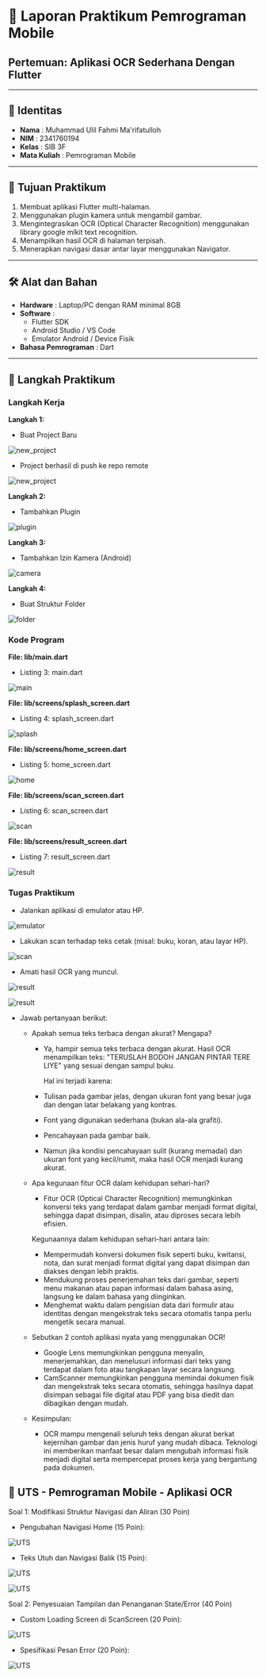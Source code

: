 # 📱 Laporan Praktikum Pemrograman Mobile  
## Pertemuan: Aplikasi OCR Sederhana Dengan Flutter

---

## 👤 Identitas
- **Nama** : Muhammad Ulil Fahmi Ma'rifatulloh  
- **NIM** : 2341760194
- **Kelas** : SIB 3F 
- **Mata Kuliah** : Pemrograman Mobile  

---

## 📖 Tujuan Praktikum
1. Membuat aplikasi Flutter multi-halaman.
2. Menggunakan plugin kamera untuk mengambil gambar.
3. Mengintegrasikan OCR (Optical Character Recognition) menggunakan library
 google mlkit text recognition.
4. Menampilkan hasil OCR di halaman terpisah.
5. Menerapkan navigasi dasar antar layar menggunakan Navigator.

---

## 🛠️ Alat dan Bahan
- **Hardware** : Laptop/PC dengan RAM minimal 8GB  
- **Software** :
  - Flutter SDK  
  - Android Studio / VS Code  
  - Emulator Android / Device Fisik  
- **Bahasa Pemrograman** : Dart  

---

## 📂 Langkah Praktikum
### Langkah Kerja 
**Langkah 1:**
- Buat Project Baru

![new_project](images/01.png)

- Project berhasil di push ke repo remote

![new_project](images/02.png)

**Langkah 2:**
- Tambahkan Plugin 

![plugin](images/03.png)

**Langkah 3:**
- Tambahkan Izin Kamera (Android) 

![camera](images/04.png)

**Langkah 4:**
- Buat Struktur Folder  

![folder](images/05.png)

### Kode Program
**File: lib/main.dart**
- Listing 3: main.dart

![main](images/06.png)

**File: lib/screens/splash_screen.dart**
- Listing 4: splash_screen.dart

![splash](images/07.png)

**File: lib/screens/home_screen.dart**
- Listing 5: home_screen.dart

![home](images/08.png)

**File: lib/screens/scan_screen.dart**
- Listing 6: scan_screen.dart

![scan](images/09.png)

**File: lib/screens/result_screen.dart**
- Listing 7: result_screen.dart

![result](images/10.png)

### Tugas Praktikum 
- Jalankan aplikasi di emulator atau HP.

![emulator](images/11.png)

- Lakukan scan terhadap teks cetak (misal: buku, koran, atau layar HP).

![scan](images/12.png)

- Amati hasil OCR yang muncul.

![result](images/13.png)

![result](images/14.gif)

- Jawab pertanyaan berikut:
    -   Apakah semua teks terbaca dengan akurat? Mengapa?
        - Ya, hampir semua teks terbaca dengan akurat.
          Hasil OCR menampilkan teks:
          "TERUSLAH BODOH JANGAN PINTAR TERE LIYE"
          yang sesuai dengan sampul buku.
         
          Hal ini terjadi karena:
        - Tulisan pada gambar jelas, dengan ukuran font yang besar juga dan dengan latar belakang yang kontras.
        - Font yang digunakan sederhana (bukan ala-ala grafiti).
        - Pencahayaan pada gambar baik.
        - Namun jika kondisi pencahayaan sulit (kurang memadai) dan ukuran font yang kecil/rumit, maka hasil OCR menjadi kurang akurat.
    -   Apa kegunaan fitur OCR dalam kehidupan sehari-hari?
        - Fitur OCR (Optical Character Recognition) memungkinkan konversi teks yang terdapat dalam gambar menjadi format digital, sehingga dapat disimpan, disalin, atau diproses secara lebih efisien.

        Kegunaannya dalam kehidupan sehari-hari antara lain:
        - Mempermudah konversi dokumen fisik seperti buku, kwitansi, nota, dan surat menjadi format digital yang dapat disimpan dan diakses dengan lebih praktis.
        - Mendukung proses penerjemahan teks dari gambar, seperti menu makanan atau papan informasi dalam bahasa asing, langsung ke dalam bahasa yang diinginkan.
        - Menghemat waktu dalam pengisian data dari formulir atau identitas dengan mengekstrak teks secara otomatis tanpa perlu mengetik secara manual.

    -   Sebutkan 2 contoh aplikasi nyata yang menggunakan OCR!
        - Google Lens memungkinkan pengguna menyalin, menerjemahkan, dan menelusuri informasi dari teks yang terdapat dalam foto atau tangkapan layar secara langsung.
        - CamScanner memungkinkan pengguna memindai dokumen fisik dan mengekstrak teks secara otomatis, sehingga hasilnya dapat disimpan sebagai file digital atau PDF yang bisa diedit dan dibagikan dengan mudah.

    -   Kesimpulan:
        - OCR mampu mengenali seluruh teks dengan akurat berkat kejernihan gambar dan jenis huruf yang mudah dibaca. Teknologi ini memberikan manfaat besar dalam mengubah informasi fisik menjadi digital serta mempercepat proses kerja yang bergantung pada dokumen.


## 📂 UTS - Pemrograman Mobile - Aplikasi OCR
 Soal 1: Modifikasi Struktur Navigasi dan Aliran (30
 Poin)
 - Pengubahan Navigasi Home (15 Poin):

 ![UTS](images/UTS_1.png)

 - Teks Utuh dan Navigasi Balik (15 Poin):

 ![UTS](images/UTS_2.png) 
 
 ![UTS](images/UTS_3.png)

  Soal 2: Penyesuaian Tampilan dan Penanganan State/Error
 (40 Poin)
- Custom Loading Screen di ScanScreen (20 Poin):

 ![UTS](images/UTS_4.gif)

- Spesifikasi Pesan Error (20 Poin):

 ![UTS](images/UTS_5.gif)




